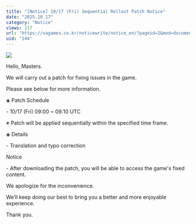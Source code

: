```yaml
---
title: "[Notice] 10/17 (Fri) Sequential Rollout Patch Notice"
date: "2025.10.17"
category: "Notice"
views: 117
url: "https://vagames.co.kr/noticewrite/notice_en/?pageid=2&mod=document&uid=144"
uid: "144"
---
```


![](/images/news/live/en/144-f0e6b3d5.png)  

  
Hello, Masters.

  

We will carry out a patch for fixing issues in the game.

Please see below for more information.

  

◈ Patch Schedule

\- 10/17 (Fri) 09:00 ~ 09:10 UTC

※ Patch will be applied sequentially within the specified time frame.

  

◈ Details

\- Translation and typo correction

  

Notice

\- After downloading the patch, you will be able to access the game's fixed content.

  

We apologize for the inconvenience.

We’ll keep doing our best to bring you a better and more enjoyable experience.

  

Thank you.